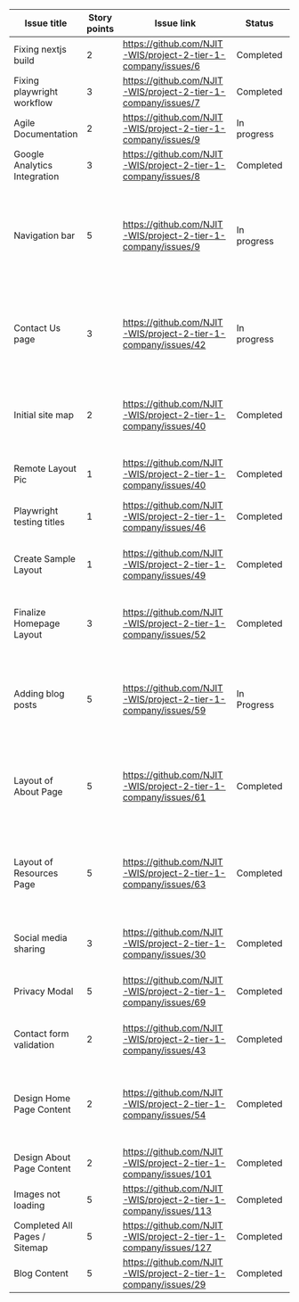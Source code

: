 | Issue title | Story points | Issue link | Status | Assigned to | Assigned on | Completed on | Category | Status notes |
| --- | --- | --- | --- | --- | --- | --- | --- | --- |  
| Fixing nextjs build | 2 | https://github.com/NJIT-WIS/project-2-tier-1-company/issues/6 | Completed | eyh3 | 4/4/23 | 4/4/23 | Fix | Copied files locally and pushed | 
| Fixing playwright workflow | 3 | https://github.com/NJIT-WIS/project-2-tier-1-company/issues/7 | Completed | SarangAP | 4/4/23 | 4/4/23 | Fix | Modified workflow files | 
| Agile Documentation | 2 | https://github.com/NJIT-WIS/project-2-tier-1-company/issues/9 | In progress | km776 | 4/6/2023 | 4/6/23 | Documentation | Worked on presentation |
| Google Analytics Integration | 3 | https://github.com/NJIT-WIS/project-2-tier-1-company/issues/8 | Completed | SarangAP | 4/6/2023 | 4/17/23 | Analytics and Blog| Added GA to every page |
| Navigation bar | 5 | https://github.com/NJIT-WIS/project-2-tier-1-company/issues/9 | In progress | SarangAP | 4/11/2023 | TBD | Design and Content | Currently have home and about section, will add more navbar items when we add more pages|
| Contact Us page | 3 | https://github.com/NJIT-WIS/project-2-tier-1-company/issues/42 | In progress | SarangAP | 4/11/2023 | TBD | Design and Content | Added fields for name, email, and comment. Will need to update with form validation|
| Initial site map | 2 | https://github.com/NJIT-WIS/project-2-tier-1-company/issues/40 | Completed | SarangAP | 4/11/2023 | 4/11/2023 | Design and Content | Added pages for blog, contact, resources, and services|
| Remote Layout Pic | 1 | https://github.com/NJIT-WIS/project-2-tier-1-company/issues/40 | Completed | SarangAP | 4/11/2023 | 4/11/2023 | Design and Content | Removed pic and title from layout.js|
| Playwright testing titles | 1 | https://github.com/NJIT-WIS/project-2-tier-1-company/issues/46 | Completed | SarangAP | 4/11/2023 | 4/11/2023 | Testing and Documentation| Added paths and titles to pages array|
| Create Sample Layout | 1 | https://github.com/NJIT-WIS/project-2-tier-1-company/issues/49 | Completed | eyh3 | 4/12/2023 | 4/12/2023 | Design and Content | Added banner image and tested text layouts | 
| Finalize Homepage Layout | 3 | https://github.com/NJIT-WIS/project-2-tier-1-company/issues/52 | Completed | eyh3 | 4/12/2023 | 4/12/2023 | Design and Content | Added hero image, filler text, and fixed image margins |
| Adding blog posts | 5 | https://github.com/NJIT-WIS/project-2-tier-1-company/issues/59 | In Progress | SarangAP | 4/13/2023 | TBD | Analytics and Blog | Added the placeholders for blog posts, will need to change images/.md files |
| Layout of About Page | 5 | https://github.com/NJIT-WIS/project-2-tier-1-company/issues/61 | Completed | eyh3 | 4/15/2023 | 4/16/2023 | Design and Content | Sample layout for the about page with placeholder text and images |
| Layout of Resources Page | 5 | https://github.com/NJIT-WIS/project-2-tier-1-company/issues/63 | Completed | eyh3 | 4/15/2023 | 4/16/2023 | Design and Content | Sample layout for the resources page with placeholder text and images |
| Social media sharing | 3 | https://github.com/NJIT-WIS/project-2-tier-1-company/issues/30 | Completed | SarangAP | 4/17/2023 | 4/17/2023 | User Engagement | Added social media to page footer |
| Privacy Modal | 5 | https://github.com/NJIT-WIS/project-2-tier-1-company/issues/69 | Completed | SarangAP | 4/17/2023 | 4/17/2023 | User Engagement | Added privacy modal to index.js |
| Contact form validation | 2 | https://github.com/NJIT-WIS/project-2-tier-1-company/issues/43 | Completed | SarangAP | 4/11/2023 | 4/17/2023 | Testing and Documentation | Added validation to contact page form |
| Design Home Page Content | 2 | https://github.com/NJIT-WIS/project-2-tier-1-company/issues/54 | Completed | km776 | 4/19/2023 | 4/20/2023 | Design and Content | Added proper text to homepage that fits sage brand archetype |
| Design About Page Content | 2 | https://github.com/NJIT-WIS/project-2-tier-1-company/issues/101 | Completed | km776 | 4/20/2023 | 4/20/2023 | Design and Content | Added about page text |
| Images not loading | 5 | https://github.com/NJIT-WIS/project-2-tier-1-company/issues/113 | Completed | SarangAP | 4/20/2023 | 4/21/2023 | Design and Content | Modified image references |
| Completed All Pages / Sitemap | 5 | https://github.com/NJIT-WIS/project-2-tier-1-company/issues/127 | Completed | eyh3 | 4/21/2023 | 4/212023 | Deployment | Created all pages with filler content |
| Blog Content | 5 | https://github.com/NJIT-WIS/project-2-tier-1-company/issues/29 | Completed | eyh3 | 4/21/2023 | 4/22/2023 | Analytics and Blog | Add blog content
